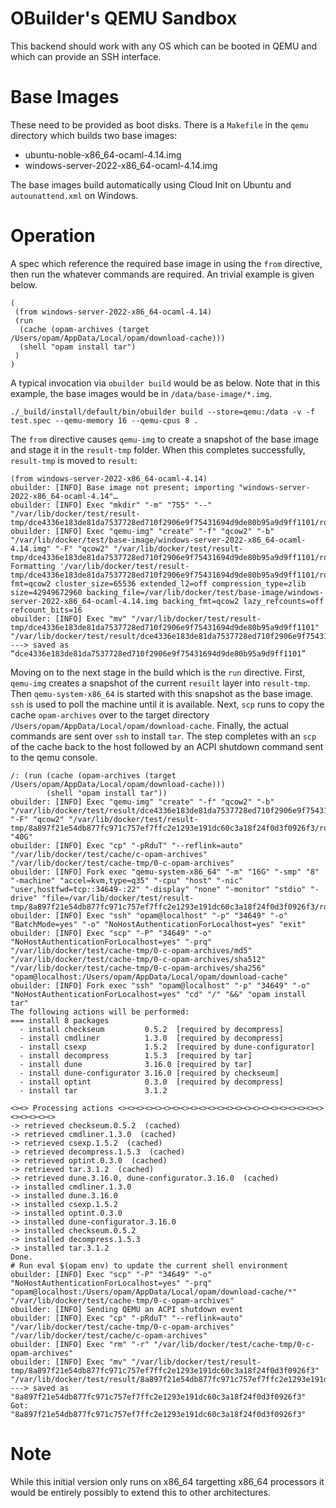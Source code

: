 # OBuilder's QEMU Sandbox

This backend should work with any OS which can be booted in QEMU and
which can provide an SSH interface.

# Base Images

These need to be provided as boot disks.  There is a `Makefile` in the
`qemu` directory which builds two base images:

- ubuntu-noble-x86_64-ocaml-4.14.img
- windows-server-2022-x86_64-ocaml-4.14.img

The base images build automatically using Cloud Init on Ubuntu and
`autounattend.xml` on Windows.

# Operation


A spec which reference the required base image in using the `from`
directive, then run the whatever commands are required.  An trivial
example is given below.

```
(
 (from windows-server-2022-x86_64-ocaml-4.14)
 (run
  (cache (opam-archives (target /Users/opam/AppData/Local/opam/download-cache)))
  (shell "opam install tar")
 )
)
```

A typical invocation via `obuilder build` would be as below.  Note that
in this example, the base images would be in `/data/base-image/*.img`.

```
./_build/install/default/bin/obuilder build --store=qemu:/data -v -f test.spec --qemu-memory 16 --qemu-cpus 8 .
```

The `from` directive causes `qemu-img` to create a snapshot of the base
image and stage it in the `result-tmp` folder.  When this completes
successfully, `result-tmp` is moved to `result`:

```
(from windows-server-2022-x86_64-ocaml-4.14)
obuilder: [INFO] Base image not present; importing "windows-server-2022-x86_64-ocaml-4.14"…
obuilder: [INFO] Exec "mkdir" "-m" "755" "--" "/var/lib/docker/test/result-tmp/dce4336e183de81da7537728ed710f2906e9f75431694d9de80b95a9d9ff1101/rootfs"
obuilder: [INFO] Exec "qemu-img" "create" "-f" "qcow2" "-b" "/var/lib/docker/test/base-image/windows-server-2022-x86_64-ocaml-4.14.img" "-F" "qcow2" "/var/lib/docker/test/result-tmp/dce4336e183de81da7537728ed710f2906e9f75431694d9de80b95a9d9ff1101/rootfs/image.qcow2"
Formatting '/var/lib/docker/test/result-tmp/dce4336e183de81da7537728ed710f2906e9f75431694d9de80b95a9d9ff1101/rootfs/image.qcow2', fmt=qcow2 cluster_size=65536 extended_l2=off compression_type=zlib size=42949672960 backing_file=/var/lib/docker/test/base-image/windows-server-2022-x86_64-ocaml-4.14.img backing_fmt=qcow2 lazy_refcounts=off refcount_bits=16
obuilder: [INFO] Exec "mv" "/var/lib/docker/test/result-tmp/dce4336e183de81da7537728ed710f2906e9f75431694d9de80b95a9d9ff1101" "/var/lib/docker/test/result/dce4336e183de81da7537728ed710f2906e9f75431694d9de80b95a9d9ff1101"
---> saved as “dce4336e183de81da7537728ed710f2906e9f75431694d9de80b95a9d9ff1101”
```

Moving on to the next stage in the build which is the `run` directive.
First, `qemu-img` creates a snapshot of the current `resuilt` layer into
`result-tmp`.  Then `qemu-system-x86_64` is started with this snapshot as
the base image.  `ssh` is used to poll the machine until it is available.
Next, `scp` runs to copy the cache `opam-archives` over to the target
directory `/Users/opam/AppData/Local/opam/download-cache`.  Finally,
the actual commands are sent over `ssh` to install `tar`.  The step
completes with an `scp` of the cache back to the host followed by an
ACPI shutdown command sent to the qemu console.

```
/: (run (cache (opam-archives (target /Users/opam/AppData/Local/opam/download-cache)))
        (shell "opam install tar"))
obuilder: [INFO] Exec "qemu-img" "create" "-f" "qcow2" "-b" "/var/lib/docker/test/result/dce4336e183de81da7537728ed710f2906e9f75431694d9de80b95a9d9ff1101/rootfs/image.qcow2" "-F" "qcow2" "/var/lib/docker/test/result-tmp/8a897f21e54db877fc971c757ef7ffc2e1293e191dc60c3a18f24f0d3f0926f3/rootfs/image.qcow2" "40G"
obuilder: [INFO] Exec "cp" "-pRduT" "--reflink=auto" "/var/lib/docker/test/cache/c-opam-archives" "/var/lib/docker/test/cache-tmp/0-c-opam-archives"
obuilder: [INFO] Fork exec "qemu-system-x86_64" "-m" "16G" "-smp" "8" "-machine" "accel=kvm,type=q35" "-cpu" "host" "-nic" "user,hostfwd=tcp::34649-:22" "-display" "none" "-monitor" "stdio" "-drive" "file=/var/lib/docker/test/result-tmp/8a897f21e54db877fc971c757ef7ffc2e1293e191dc60c3a18f24f0d3f0926f3/rootfs/image.qcow2,format=qcow2"
obuilder: [INFO] Exec "ssh" "opam@localhost" "-p" "34649" "-o" "BatchMode=yes" "-o" "NoHostAuthenticationForLocalhost=yes" "exit"
obuilder: [INFO] Exec "scp" "-P" "34649" "-o" "NoHostAuthenticationForLocalhost=yes" "-prq" "/var/lib/docker/test/cache-tmp/0-c-opam-archives/md5" "/var/lib/docker/test/cache-tmp/0-c-opam-archives/sha512" "/var/lib/docker/test/cache-tmp/0-c-opam-archives/sha256" "opam@localhost:/Users/opam/AppData/Local/opam/download-cache"
obuilder: [INFO] Fork exec "ssh" "opam@localhost" "-p" "34649" "-o" "NoHostAuthenticationForLocalhost=yes" "cd" "/" "&&" "opam install tar"
The following actions will be performed:
=== install 8 packages
  - install checkseum         0.5.2  [required by decompress]
  - install cmdliner          1.3.0  [required by decompress]
  - install csexp             1.5.2  [required by dune-configurator]
  - install decompress        1.5.3  [required by tar]
  - install dune              3.16.0 [required by tar]
  - install dune-configurator 3.16.0 [required by checkseum]
  - install optint            0.3.0  [required by decompress]
  - install tar               3.1.2

<><> Processing actions <><><><><><><><><><><><><><><><><><><><><><><><><><><><>
-> retrieved checkseum.0.5.2  (cached)
-> retrieved cmdliner.1.3.0  (cached)
-> retrieved csexp.1.5.2  (cached)
-> retrieved decompress.1.5.3  (cached)
-> retrieved optint.0.3.0  (cached)
-> retrieved tar.3.1.2  (cached)
-> retrieved dune.3.16.0, dune-configurator.3.16.0  (cached)
-> installed cmdliner.1.3.0
-> installed dune.3.16.0
-> installed csexp.1.5.2
-> installed optint.0.3.0
-> installed dune-configurator.3.16.0
-> installed checkseum.0.5.2
-> installed decompress.1.5.3
-> installed tar.3.1.2
Done.
# Run eval $(opam env) to update the current shell environment
obuilder: [INFO] Exec "scp" "-P" "34649" "-o" "NoHostAuthenticationForLocalhost=yes" "-prq" "opam@localhost:/Users/opam/AppData/Local/opam/download-cache/*" "/var/lib/docker/test/cache-tmp/0-c-opam-archives"
obuilder: [INFO] Sending QEMU an ACPI shutdown event
obuilder: [INFO] Exec "cp" "-pRduT" "--reflink=auto" "/var/lib/docker/test/cache-tmp/0-c-opam-archives" "/var/lib/docker/test/cache/c-opam-archives"
obuilder: [INFO] Exec "rm" "-r" "/var/lib/docker/test/cache-tmp/0-c-opam-archives"
obuilder: [INFO] Exec "mv" "/var/lib/docker/test/result-tmp/8a897f21e54db877fc971c757ef7ffc2e1293e191dc60c3a18f24f0d3f0926f3" "/var/lib/docker/test/result/8a897f21e54db877fc971c757ef7ffc2e1293e191dc60c3a18f24f0d3f0926f3"
---> saved as "8a897f21e54db877fc971c757ef7ffc2e1293e191dc60c3a18f24f0d3f0926f3"
Got: "8a897f21e54db877fc971c757ef7ffc2e1293e191dc60c3a18f24f0d3f0926f3"
```

# Note

While this initial version only runs on x86_64 targetting x86_64
processors it would be entirely possibly to extend this to other
architectures.
